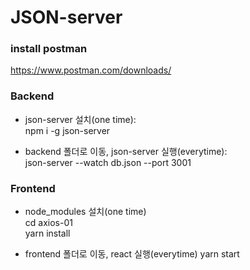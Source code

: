 # JSON-server

### install postman
https://www.postman.com/downloads/
 
### Backend  
- json-server 설치(one time):  
npm i -g json-server  

- backend 폴더로 이동, json-server 실행(everytime):  
json-server --watch db.json --port 3001  

### Frontend  
- node_modules 설치(one time)  
cd axios-01  
yarn install  

- frontend 폴더로 이동, react 실행(everytime)
yarn start

